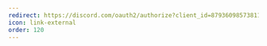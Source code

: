 ```yaml
---
redirect: https://discord.com/oauth2/authorize?client_id=879360985738117120&permissions=1507532729591&scope=bot
icon: link-external
order: 120
---
```

